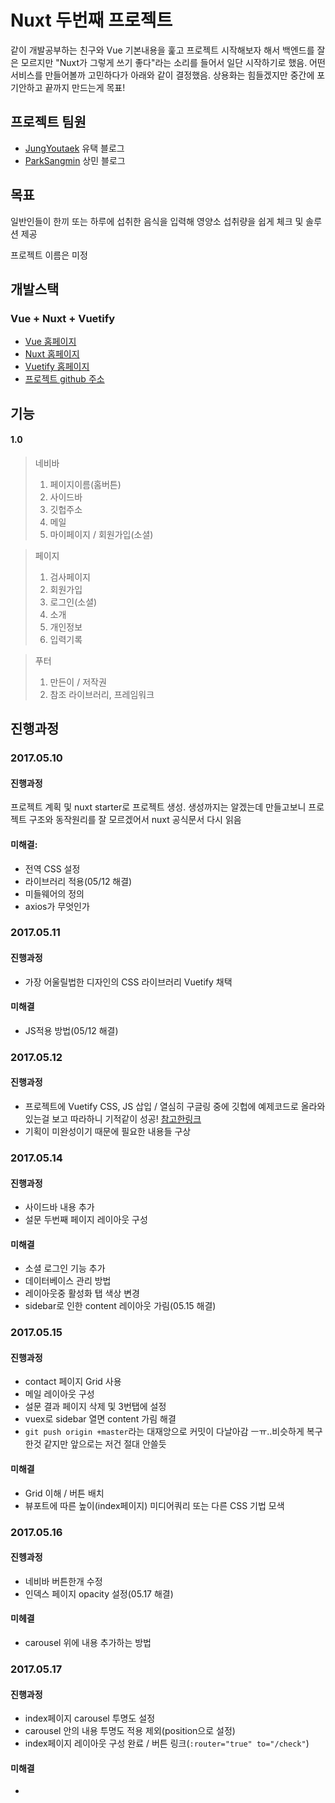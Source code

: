 # Nuxt 두번째 프로젝트

같이 개발공부하는 친구와 Vue 기본내용을 훑고 프로젝트 시작해보자 해서 백엔드를 잘은 모르지만 "Nuxt가 그렇게 쓰기 좋다"라는 소리를 들어서 일단 시작하기로 했음.
어떤 서비스를 만들어볼까 고민하다가 아래와 같이 결정했음. 상용화는 힘들겠지만 중간에 포기안하고 끝까지 만드는게 목표!

## 프로젝트 팀원
- [JungYoutaek](http://takeuu.tistory.com) 유택 블로그
- [ParkSangmin](http://Sangminnn.tistory.com) 상민 블로그

## 목표

일반인들이 한끼 또는 하루에 섭취한 음식을 입력해 영양소 섭취량을 쉽게 체크 및 솔루션 제공

프로젝트 이름은 미정

## 개발스택

### Vue + Nuxt + Vuetify

- [Vue 홈페이지](https://kr.vuejs.org/)
- [Nuxt 홈페이지](https://ko.nuxtjs.org/)
- [Vuetify 홈페이지](https://vuetifyjs.com/)
- [프로젝트 github 주소](https://github.com/JungYouTaek/nuxt-practice)

## 기능

#### 1.0
> 네비바
> 1. 페이지이름(홈버튼)
> 2. 사이드바
> 3. 깃헙주소
> 4. 메일
> 5. 마이페이지 / 회원가입(소셜)

> 페이지
> 1. 검사페이지
> 2. 회원가입
> 3. 로그인(소셜)
> 4. 소개
> 5. 개인정보
> 6. 입력기록

> 푸터
> 1. 만든이 / 저작권
> 2. 참조 라이브러리, 프레임워크

## 진행과정

### 2017.05.10

#### 진행과정
프로젝트 계획 및 nuxt starter로 프로젝트 생성.
생성까지는 알겠는데 만들고보니 프로젝트 구조와 동작원리를 잘 모르겠어서 nuxt 공식문서 다시 읽음

#### 미해결: 
- 전역 CSS 설정
- 라이브러리 적용(05/12 해결)
- 미들웨어의 정의
- axios가 무엇인가

### 2017.05.11

#### 진행과정
- 가장 어울릴법한 디자인의 CSS 라이브러리 Vuetify 채택

#### 미해결
- JS적용 방법(05/12 해결)

### 2017.05.12

#### 진행과정
- 프로젝트에 Vuetify CSS, JS 삽입 / 열심히 구글링 중에 깃헙에 예제코드로 올라와 있는걸 보고 따라하니 기적같이 성공! [참고한링크](https://github.com/nuxt/nuxt.js/pull/384/files)
- 기획이 미완성이기 때문에 필요한 내용들 구상

### 2017.05.14

#### 진행과정
- 사이드바 내용 추가
- 설문 두번째 페이지 레이아웃 구성

#### 미해결
- 소셜 로그인 기능 추가
- 데이터베이스 관리 방법
- 레이아웃중 활성화 탭 색상 변경
- sidebar로 인한 content 레이아웃 가림(05.15 해결)

### 2017.05.15

#### 진행과정
- contact 페이지 Grid 사용
- 메일 레이아웃 구성
- 설문 결과 페이지 삭제 및 3번탭에 설정
- vuex로 sidebar 열면 content 가림 해결
- `git push origin +master`라는 대재앙으로 커밋이 다날아감 ㅡㅠ..비슷하게 복구한것 같지만 앞으로는 저건 절대 안쓸듯

#### 미해결
- Grid 이해 / 버튼 배치
- 뷰포트에 따른 높이(index페이지) 미디어쿼리 또는 다른 CSS 기법 모색

### 2017.05.16

#### 진헹과정
- 네비바 버튼한개 수정
- 인덱스 페이지 opacity 설정(05.17 해결)

#### 미헤결
- carousel 위에 내용 추가하는 방법

### 2017.05.17

#### 진행과정
- index페이지 carousel 투명도 설정
- carousel 안의 내용 투명도 적용 제외(position으로 설정)
- index페이지 레이아웃 구성 완료 / 버튼 링크(`:router="true" to="/check"`)

#### 미해결
- 
